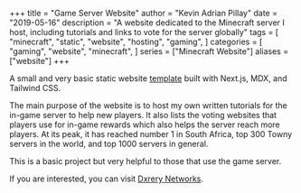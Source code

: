 +++
title = "Game Server Website"
author = "Kevin Adrian Pillay"
date = "2019-05-16"
description = "A website dedicated to the Minecraft server I host, including tutorials and links to vote for the server globally"
tags = [
    "minecraft",
    "static",
    "website",
    "hosting",
    "gaming",
]
categories = [
    "gaming",
    "website",
    "minecraft",
]
series = ["Minecraft Website"]
aliases = ["website"]
+++

A small and very basic static website [template](https://github.com/alexcarpenter/nextjs-mdx-blog-theme) built with Next.js, MDX, and Tailwind CSS.

The main purpose of the website is to host my own written tutorials for the in-game server to help new players. It also lists the voting websites that players use for in-game rewards which also helps the server reach more players. At its peak, it has reached number 1 in South Africa, top 300 Towny servers in the world, and top 1000 servers in general. 

This is a basic project but very helpful to those that use the game server.

If you are interested, you can visit [Dxrery Networks](https://web.dxrery.cyou/).
